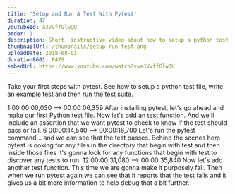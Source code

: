 ```yaml
---
title: 'Setup and Run A Test With Pytest'
duration: 47
youtubeId: aJVvffGlwQU
order: 1
description: Short, instructive video about how to setup a python test file, write an example test and then run the test suite through pytest.
thumbnailUrl: /thumbnails/setup-run-test.png
uploadDate: 2018-08-01
duration8601: P47S
embedUrl: https://www.youtube.com/watch?v=aJVvffGlwQU
---
```


Take your first steps with pytest.
See how to setup a python test file, write an example test and then run the test suite.

<transcript>
1
00:00:00,030 --> 00:00:06,359
After installing pytest, let's go ahead and make our first Python test file. 
Now let's add an test function.
And we'll include an assertion that we want pytest to check to know if the test should pass or fail.
6
00:00:14,540 --> 00:00:16,700
Let's run the pytest command...
and we can see that the test passes.
Behind the scenes here pytest is ooking for any files in the directory that begin with test and then inside those files it's gonna look for any functions that begin with test to discover any tests to run.
12
00:00:31,080 --> 00:00:35,840
Now let's add another test function. This time we are gonna make it purposely fail.
Then when we run pytest again we can see that it reports that the test fails and it gives us a bit more information to help debug that a bit further.
</transcript>
